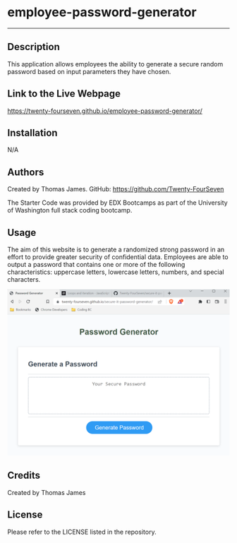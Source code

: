 # employee-password-generator

---

## Description

This application allows employees the ability to generate a secure random password based on input parameters they have chosen.


## Link to the Live Webpage

https://twenty-fourseven.github.io/employee-password-generator/

## Installation

N/A

## Authors

Created by Thomas James.
GitHub: https://github.com/Twenty-FourSeven

The Starter Code was provided by EDX Bootcamps as part of the University of Washington full stack coding bootcamp.

## Usage

The aim of this website is to generate a randomized strong password in an effort to provide greater security of confidential data. Employees are able to output a password that contains one or more of the following characteristics: uppercase letters, lowercase letters, numbers, and special characters. 

![Screenshot of Full Webpage](assets/images/pw-generator.png)

## Credits

Created by Thomas James

## License

Please refer to the LICENSE listed in the repository.
